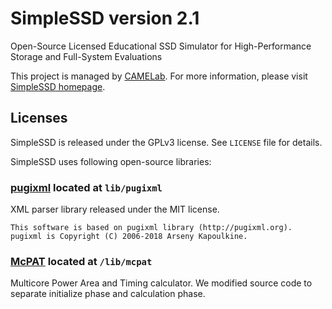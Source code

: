 # SimpleSSD version 2.1
Open-Source Licensed Educational SSD Simulator for High-Performance Storage and Full-System Evaluations

This project is managed by [CAMELab](http://camelab.org).
For more information, please visit [SimpleSSD homepage](https://docs.simplessd.org).

## Licenses
SimpleSSD is released under the GPLv3 license. See `LICENSE` file for details.

SimpleSSD uses following open-source libraries:

### [pugixml](https://pugixml.org) located at `lib/pugixml`

XML parser library released under the MIT license.

```
This software is based on pugixml library (http://pugixml.org).
pugixml is Copyright (C) 2006-2018 Arseny Kapoulkine.
```

### [McPAT](https://github.com/HewlettPackard/mcpat) located at `/lib/mcpat`

Multicore Power Area and Timing calculator.
We modified source code to separate initialize phase and calculation phase.
